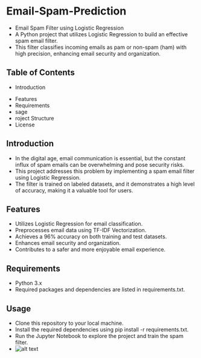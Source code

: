# Email-Spam-Prediction
* Email Spam Filter using Logistic Regression
* A Python project that utilizes Logistic Regression to build an effective spam email filter.
*  This filter classifies incoming emails as pam or non-spam (ham) with high precision, enhancing email security and organization.

## Table of Contents
 *  Introduction
 -  Features
 -  Requirements
 -  sage
 -  roject Structure
 -  License

## Introduction
* In the digital age, email communication is essential, but the constant influx of spam emails can be overwhelming and pose security risks. 
* This project addresses this problem by implementing a spam email filter using Logistic Regression.
* The filter is trained on labeled datasets, and it demonstrates a high level of accuracy, making it a valuable tool for users.

## Features
* Utilizes Logistic Regression for email classification.
* Preprocesses email data using TF-IDF Vectorization.
* Achieves a 96% accuracy on both training and test datasets.
* Enhances email security and organization.
* Contributes to a safer and more enjoyable email experience.
## Requirements
- Python 3.x
- Required packages and dependencies are listed in requirements.txt.
## Usage
- Clone this repository to your local machine.
- Install the required dependencies using pip install -r requirements.txt.
- Run the Jupyter Notebook to explore the project and train the spam filter.
- ![alt text](https://th.bing.com/th/id/OIP.rvSWtRd_oPRTwDoTCmkP5gHaE8?w=4608&h=3072&rs=1&pid=ImgDetMain)
